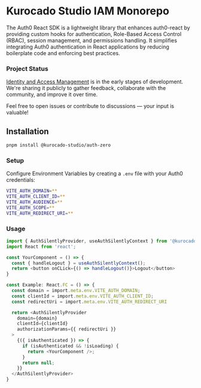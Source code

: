 # Kurocado Studio IAM Monorepo

The Auth0 React SDK is a lightweight library that enhances auth0-react by providing custom hooks for
authentication, Role-Based Access Control (RBAC), session management, and permissions handling. It
simplifies integrating Auth0 authentication in React applications by reducing boilerplate code and
enforcing best practices.

### Project Status

[Identity and Access Management](https://kurocado-studio.github.io/iam) is in the early stages of
development. We're sharing it publicly to gather feedback, collaborate with the community, and
improve it over time.

Feel free to open issues or contribute to discussions — your input is valuable!

## Installation

```bash
pnpm install @kurocado-studio/auth-zero
```

### Setup

Configure Environment Variables by creating a `.env` file with your Auth0 credentials:

```bash
VITE_AUTH_DOMAIN=**
VITE_AUTH_CLIENT_ID=**
VITE_AUTH_AUDIENCE=**
VITE_AUTH_SCOPE=**
VITE_AUTH_REDIRECT_URI=**
```

### Usage

```typescript jsx
import { AuthSilentlyProvider, useAuthSilentlyContext } from '@kurocado-studio/auth-zero';
import React from 'react';

const YourComponent = () => {
  const { handleLogout } = useAuthSilentlyContext();
  return <button onCLick={() => handleLogout()}>Logout</button>
}

const Example: React.FC = () => {
  const domain = import.meta.env.VITE_AUTH_DOMAIN;
  const clientId = import.meta.env.VITE_AUTH_CLIENT_ID;
  const redirectUri = import.meta.env.VITE_AUTH_REDIRECT_URI

  return <AuthSilentlyProvider
    domain={domain}
    clientId={clientId}
    authorizationParams={{ redirectUri }}
  >
    {({ isAuthenticated }) => {
      if (isAuthenticated && !isLoading) {
        return <YourComponent />;
      }
      return null;
    }}
  </AuthSilentlyProvider>
}
```

